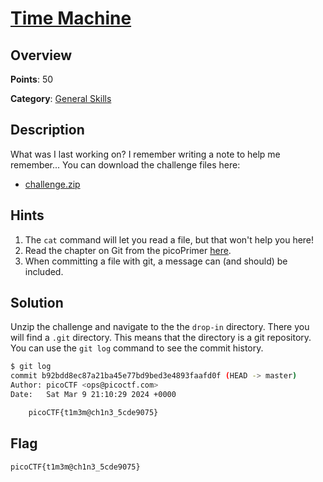 # [Time Machine](https://play.picoctf.org/practice/challenge/425)

## Overview

**Points**: 50

**Category**: [General Skills](../)

## Description

What was I last working on? I remember writing a note to help me remember...
You can download the challenge files here:
- [challenge.zip](https://artifacts.picoctf.net/c_titan/67/challenge.zip)

## Hints

1. The `cat` command will let you read a file, but that won't help you here!
2. Read the chapter on Git from the picoPrimer [here](https://primer.picoctf.org/#_git_version_control).
3. When committing a file with git, a message can (and should) be included.

## Solution

Unzip the challenge and navigate to the the `drop-in` directory. There you will find a `.git` directory. This means that the directory is a git repository. You can use the `git log` command to see the commit history.

```bash
$ git log
commit b92bdd8ec87a21ba45e77bd9bed3e4893faafd0f (HEAD -> master)
Author: picoCTF <ops@picoctf.com>
Date:   Sat Mar 9 21:10:29 2024 +0000

    picoCTF{t1m3m@ch1n3_5cde9075}
```

## Flag

`picoCTF{t1m3m@ch1n3_5cde9075}`